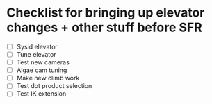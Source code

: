 # Checklist for bringing up elevator changes + other stuff before SFR

- [ ] Sysid elevator
- [ ] Tune elevator
- [ ] Test new cameras
- [ ] Algae cam tuning
- [ ] Make new climb work
- [ ] Test dot product selection
- [ ] Test IK extension
